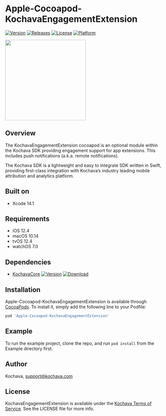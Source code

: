 # Apple-Cocoapod-KochavaEngagementExtension

[![Version](https://img.shields.io/cocoapods/v/Apple-Cocoapod-KochavaEngagementExtension.svg?style=flat)](https://cocoapods.org/pods/Apple-Cocoapod-KochavaEngagementExtension)
[![Releases](https://img.shields.io/github/v/release/kochava/Apple-SwiftPackage-KochavaEngagementExtension?include_prereleases&sort=semver)](https://github.com/Kochava/Apple-SwiftPackage-KochavaEngagementExtension/releases)
[![License](https://img.shields.io/cocoapods/l/Apple-Cocoapod-KochavaEngagementExtension.svg?style=flat)](https://cocoapods.org/pods/Apple-Cocoapod-KochavaEngagementExtension)
[![Platform](https://img.shields.io/cocoapods/p/Apple-Cocoapod-KochavaEngagementExtension.svg?style=flat)](https://cocoapods.org/pods/Apple-Cocoapod-KochavaEngagementExtension)

<img src="https://storage.googleapis.com/kochava-web/2016/07/Kochava-horizontal-black-800x154.png" width="260" />

## Overview

The KochavaEngagementExtension cocoapod is an optional module within the Kochava SDK providing engagement support for app extensions.  This includes push notifications (a.k.a. remote notifications).

The Kochava SDK is a lightweight and easy to integrate SDK written in Swift, providing first-class integration with Kochava’s industry leading mobile attribution and analytics platform.

## Built on

* Xcode 14.1

## Requirements

* iOS 12.4
* macOS 10.14
* tvOS 12.4
* watchOS 7.0

## Dependencies

* [KochavaCore](https://cocoapods.org/pods/Apple-Cocoapod-KochavaCore)
[![Version](https://img.shields.io/cocoapods/v/Apple-Cocoapod-KochavaCore.svg?style=flat)](https://cocoapods.org/pods/Apple-Cocoapod-KochavaCore) [![Download](https://img.shields.io/github/v/release/kochava/Apple-SwiftPackage-KochavaCore?include_prereleases&sort=semver)](https://github.com/Kochava/Apple-SwiftPackage-KochavaCore/releases)

## Installation

Apple-Cocoapod-KochavaEngagementExtension is available through [CocoaPods](https://cocoapods.org).
To install it, simply add the following line to your Podfile:

```ruby
pod 'Apple-Cocoapod-KochavaEngagementExtension'
```

## Example

To run the example project, clone the repo, and run `pod install` from the Example directory first.

## Author

Kochava, support@kochava.com

## License

KochavaEngagementExtension is available under the [Kochava Terms of Service](https://www.kochava.com/terms-of-service/). See the LICENSE file for more info.

